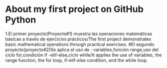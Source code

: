 # About my first project on GitHub Python
1.El primer proyecto(Proyecto#1) muestra las operaciones matemáticas básicas a través de ejercicios prácticos/The first project demonstrates basic mathematical operations through practical exercises.
#El segundo proyecto(proyecto#2)Se aplica el uso de : variables,función range,uso del ciclo for,condición if -elif-else,ciclo while/It applies the use of variables, the range function, the for loop, if-elif-else condition, and the while loop.

